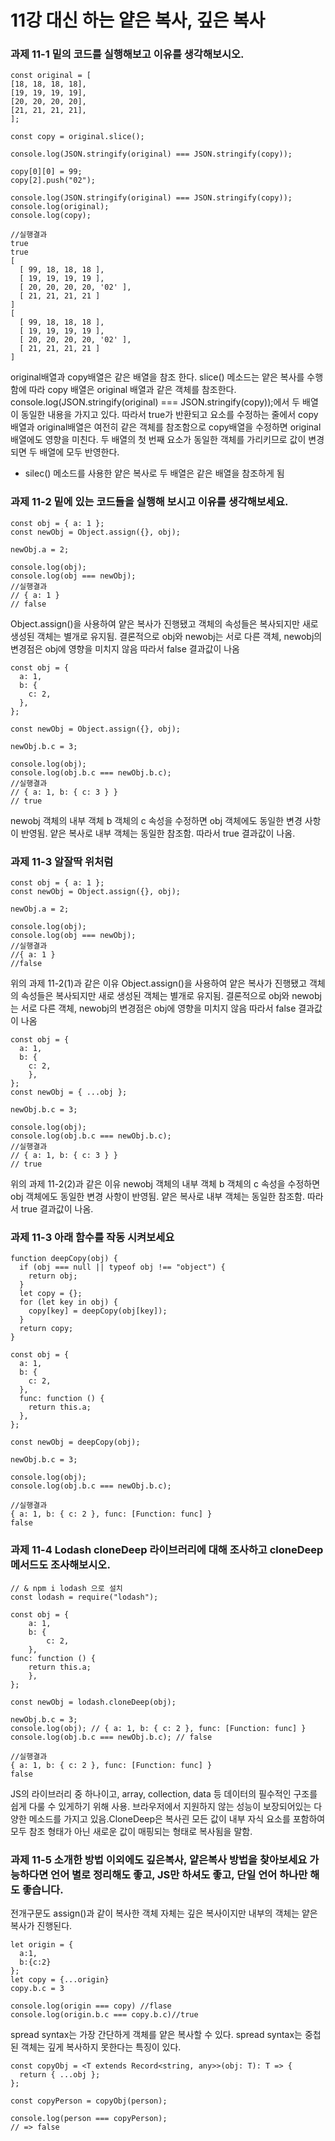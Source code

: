 # 11강 대신 하는 얕은 복사, 깊은 복사
### 과제 11-1 밑의 코드를 실행해보고 이유를 생각해보시오.
```JS
const original = [
[18, 18, 18, 18],
[19, 19, 19, 19],
[20, 20, 20, 20],
[21, 21, 21, 21],
];

const copy = original.slice();

console.log(JSON.stringify(original) === JSON.stringify(copy));

copy[0][0] = 99;
copy[2].push("02");

console.log(JSON.stringify(original) === JSON.stringify(copy));
console.log(original);
console.log(copy);

```
```JS
//실행결과
true
true
[
  [ 99, 18, 18, 18 ],
  [ 19, 19, 19, 19 ],
  [ 20, 20, 20, 20, '02' ],
  [ 21, 21, 21, 21 ]
]
[
  [ 99, 18, 18, 18 ],
  [ 19, 19, 19, 19 ],
  [ 20, 20, 20, 20, '02' ],
  [ 21, 21, 21, 21 ]
]
```
original배열과 copy배열은 같은 배열을 참조 한다. slice() 메소드는 얕은 복사를 수행함에 따라 copy 배열은 original 배열과 같은 객체를 참조한다. console.log(JSON.stringify(original) === JSON.stringify(copy));에서 두 배열이 동일한 내용을 가지고 있다. 따라서 true가 반환되고 요소를 수정하는 줄에서 copy배열과 original배열은 여전히 같은 객체를 참조함으로 copy배열을 수정하면 original 배열에도 영향을 미친다. 두 배열의 첫 번째 요소가 동일한 객체를 가리키므로 값이 변경되면 두 배열에 모두 반영한다.
+ silec() 메소드를 사용한 얕은 복사로 두 배열은 같은 배열을 참조하게 됨

### 과제 11-2 밑에 있는 코드들을 실행해 보시고 이유를 생각해보세요.
```JS
const obj = { a: 1 };
const newObj = Object.assign({}, obj);

newObj.a = 2;

console.log(obj);
console.log(obj === newObj);
//실행결과
// { a: 1 }
// false
```
Object.assign()을 사용하여 얕은 복사가 진행됐고 객체의 속성들은 복사되지만 새로 생성된 객체는 별개로 유지됨. 결론적으로 obj와 newobj는 서로 다른 객체, newobj의 변경점은 obj에 영향을 미치지 않음 따라서 false 결과값이 나옴

```JS
const obj = {
  a: 1,
  b: {
    c: 2,
  },
};

const newObj = Object.assign({}, obj);

newObj.b.c = 3;

console.log(obj);
console.log(obj.b.c === newObj.b.c);
//실행결과 
// { a: 1, b: { c: 3 } }
// true
```
newobj 객체의 내부 객체 b 객체의 c 속성을 수정하면 obj 객체에도 동일한 변경 사항이 반영됨. 얕은 복사로 내부 객체는 동일한 참조함. 따라서 true 결과값이 나옴.

### 과제 11-3 알잘딱 위처럼
```JS
const obj = { a: 1 };
const newObj = Object.assign({}, obj);

newObj.a = 2;

console.log(obj);
console.log(obj === newObj);
//실행결과
//{ a: 1 }
//false
```
위의 과제 11-2(1)과 같은 이유
Object.assign()을 사용하여 얕은 복사가 진행됐고 객체의 속성들은 복사되지만 새로 생성된 객체는 별개로 유지됨. 결론적으로 obj와 newobj는 서로 다른 객체, newobj의 변경점은 obj에 영향을 미치지 않음 따라서 false 결과값이 나옴
```JS
const obj = {
  a: 1,
  b: {
    c: 2,
    },
};
const newObj = { ...obj };

newObj.b.c = 3;

console.log(obj);
console.log(obj.b.c === newObj.b.c);
//실행결과
// { a: 1, b: { c: 3 } }
// true
```
위의 과제 11-2(2)과 같은 이유
newobj 객체의 내부 객체 b 객체의 c 속성을 수정하면 obj 객체에도 동일한 변경 사항이 반영됨. 얕은 복사로 내부 객체는 동일한 참조함. 따라서 true 결과값이 나옴.

### 과제 11-3 아래 함수를 작동 시켜보세요
```JS
function deepCopy(obj) {
  if (obj === null || typeof obj !== "object") {
    return obj;
  }
  let copy = {};
  for (let key in obj) {
    copy[key] = deepCopy(obj[key]);
  }
  return copy;
}

const obj = {
  a: 1,
  b: {
    c: 2,
  },
  func: function () {
    return this.a;
  },
};

const newObj = deepCopy(obj);

newObj.b.c = 3;

console.log(obj);
console.log(obj.b.c === newObj.b.c);

```
```JS
//실행결과
{ a: 1, b: { c: 2 }, func: [Function: func] }
false
```


### 과제 11-4 Lodash cloneDeep 라이브러리에 대해 조사하고 cloneDeep 메서드도 조사해보시오.
```JS
// & npm i lodash 으로 설치
const lodash = require("lodash");

const obj = {
    a: 1,
    b: {
        c: 2,
    },
func: function () {
    return this.a;
    },
};

const newObj = lodash.cloneDeep(obj);

newObj.b.c = 3;
console.log(obj); // { a: 1, b: { c: 2 }, func: [Function: func] }
console.log(obj.b.c === newObj.b.c); // false
```
```JS
//실행결과
{ a: 1, b: { c: 2 }, func: [Function: func] }
false
```
JS의 라이브러리 중 하나이고, array, collection, data 등 데이터의 필수적인 구조를 쉽게 다룰 수 있게하기 위해 사용. 브라우저에서 지원하지 않는 성능이 보장되어있는 다양한 메소드를 가지고 있음.CloneDeep은 복사괸 모든 값이 내부 자식 요소를 포함하여 모두 참조 형태가 아닌 새로운 값이 매핑되는 형태로 복사됨을 말함.

### 과제 11-5 소개한 방법 이외에도 깊은복사, 얕은복사 방법을 찾아보세요 가능하다면 언어 별로 정리해도 좋고, JS만 하셔도 좋고, 단일 언어 하나만 해도 좋습니다.
전개구문도 assign()과 같이 복사한 객체 자체는 깊은 복사이지만 내부의 객체는 얕은 복사가 진행된다.
```JS
let origin = {
  a:1,
  b:{c:2}
};
let copy = {...origin}
copy.b.c = 3

console.log(origin === copy) //flase
console.log(origin.b.c === copy.b.c)//true
```
spread syntax는 가장 간단하게 객체를 얕은 복사할 수 있다. spread syntax는 중첩된 객체는 깊게 복사하지 못한다는 특징이 있다.
```JS
const copyObj = <T extends Record<string, any>>(obj: T): T => {
  return { ...obj };
};

const copyPerson = copyObj(person);

console.log(person === copyPerson);
// => false
```